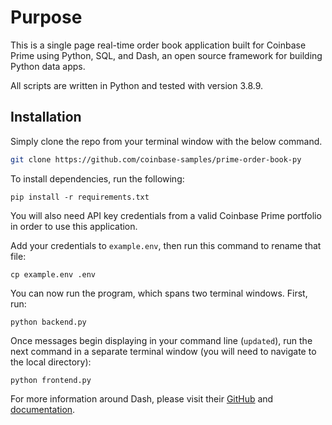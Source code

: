 # Purpose

This is a single page real-time order book application built for Coinbase Prime using Python, SQL, and Dash, an open source framework for building Python data apps.  

All scripts are written in Python and tested with version 3.8.9.

## Installation

Simply clone the repo from your terminal window with the below command.

```bash
git clone https://github.com/coinbase-samples/prime-order-book-py
```

To install dependencies, run the following: 
```
pip install -r requirements.txt
```
You will also need API key credentials from a valid Coinbase Prime portfolio in order to use this application.

Add your credentials to ``example.env``, then run this command to rename that file:
```
cp example.env .env
```

You can now run the program, which spans two terminal windows. First, run: 

```
python backend.py
```

Once messages begin displaying in your command line (`updated`), run the next command in a separate terminal window (you will need to navigate to the local directory):

```
python frontend.py
```

For more information around Dash, please visit their [GitHub](https://github.com/plotly/dash) and [documentation](https://dash.plotly.com/introduction). 
